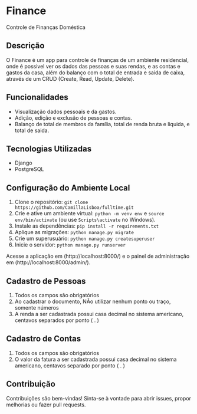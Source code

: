 # Finance
Controle de Finanças Doméstica

## Descrição
O Finance é um app para controle de finanças de um ambiente residencial, onde é possivel ver os dados das pessoas e suas rendas, e as contas e gastos da casa, além do balanço com o total de entrada e saida de caixa, através de um CRUD (Create, Read, Update, Delete).

## Funcionalidades
- Visualização dados pessoais e da gastos.
- Adição, edição e exclusão de pessoas e contas.
- Balanço de total de membros da família, total de renda bruta e liquida, e total de saida.

## Tecnologias Utilizadas
- Django
- PostgreSQL

## Configuração do Ambiente Local
1. Clone o repositório: `git clone https://github.com/CamillaLisboa/fulltime.git`
2. Crie e ative um ambiente virtual: `python -m venv env` e `source env/bin/activate` (ou use `Scripts\activate` no Windows).
3. Instale as dependências: `pip install -r requirements.txt`
4. Aplique as migrações: `python manage.py migrate`
5. Crie um superusuário: `python manage.py createsuperuser`
6. Inicie o servidor: `python manage.py runserver`

Acesse a aplicação em (http://localhost:8000/) e o painel de administração em (http://localhost:8000/admin/).

## Cadastro de Pessoas
1. Todos os campos são obrigatórios
2. Ao cadastrar o documento, NÃo utilizar nenhum ponto ou traço, somente números
3. A renda a ser cadastrada possui casa decimal no sistema americano, centavos separados por ponto ( . )

## Cadastro de Contas
1. Todos os campos são obrigatórios
2. O valor da fatura a ser cadastrada possui casa decimal no sistema americano, centavos separado por ponto ( . ) 

## Contribuição
Contribuições são bem-vindas! Sinta-se à vontade para abrir issues, propor melhorias ou fazer pull requests.
